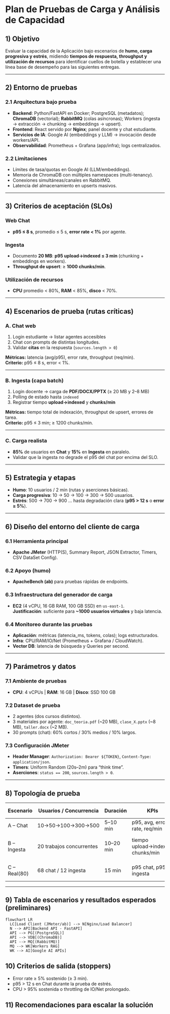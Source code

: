 # Plan de Pruebas de Carga y Análisis de Capacidad

## 1) Objetivo
Evaluar la capacidad de la Aplicación bajo escenarios de **humo, carga progresiva y estrés**, midiendo **tiempos de respuesta, throughput y utilización de recursos** para identificar cuellos de botella y establecer una línea base de desempeño para las siguientes entregas.

---

## 2) Entorno de pruebas

### 2.1 Arquitectura bajo prueba
- **Backend**: Python/FastAPI en Docker; PostgreSQL (metadatos); **ChromaDB** (vectorial); **RabbitMQ** (colas asíncronas); Workers (ingesta → extracción → chunking → embeddings → upsert).  
- **Frontend**: React servido por **Nginx**; panel docente y chat estudiante.  
- **Servicios de IA**: Google AI (embeddings y LLM) → invocación desde workers/API.  
- **Observabilidad**: Prometheus + Grafana (app/infra); logs centralizados.

### 2.2 Limitaciones
- Límites de tasa/quotas en Google AI (LLM/embeddings).  
- Memoria de ChromaDB con múltiples namespaces (multi-tenancy).  
- Conexiones simultáneas/canales en RabbitMQ.  
- Latencia del almacenamiento en upserts masivos.

---

## 3) Criterios de aceptación (SLOs)

### Web Chat
- **p95 ≤ 8 s**, promedio ≤ 5 s, **error rate < 1%** por agente.

### Ingesta
- Documento **20 MB**: **p95 upload→indexed ≤ 3 min** (chunking + embeddings en workers).  
- **Throughput de upsert**: ≥ **1000 chunks/min**.

### Utilización de recursos
- **CPU** promedio < 80%, **RAM** < 85%, **disco** < 70%.

---

## 4) Escenarios de prueba (rutas críticas)

### A. Chat web
1. Login estudiante → listar agentes accesibles  
2. Chat con prompts de distintas longitudes.
3. Validar **citas** en la respuesta (`sources.length > 0`)  

**Métricas:** latencia (avg/p95), error rate, throughput (req/min).  
**Criterio:** p95 ≤ 8 s, error < 1%.

---

### B. Ingesta (capa batch)
1. Login docente → carga de **PDF/DOCX/PPTX** (≥ 20 MB y 2–8 MB)  
2. Polling de estado hasta `indexed`  
3. Registrar tiempo **upload→indexed** y **chunks/min**  

**Métricas:** tiempo total de indexación, throughput de upsert, errores de tarea.  
**Criterio:** p95 ≤ 3 min; ≥ 1200 chunks/min.

---

### C. Carga realista
- **85%** de usuarios en **Chat** y **15%** en **Ingesta** en paralelo.  
- Validar que la ingesta no degrade el p95 del chat por encima del SLO.

---

## 5) Estrategia y etapas
- **Humo**: 10 usuarios / 2 min (rutas y aserciones básicas).  
- **Carga progresiva**: 10 → 50 → 100 → 300 → 500 usuarios.  
- **Estrés**: 500 → 700 → 900 … hasta degradación clara (**p95 > 12 s** o **error ≥ 5%**).  

---

## 6) Diseño del entorno del cliente de carga

### 6.1 Herramienta principal
- **Apache JMeter** (HTTP(S), Summary Report, JSON Extractor, Timers, CSV DataSet Config).  

### 6.2 Apoyo (humo)
- **ApacheBench (ab)** para pruebas rápidas de endpoints.

### 6.3 Infraestructura del generador de carga
- **EC2** (4 vCPU, 16 GB RAM, 100 GB SSD) en `us-east-1`.  
  **Justificación**: suficiente para **~1000 usuarios virtuales** y baja latencia.

### 6.4 Monitoreo durante las pruebas
- **Aplicación**: métricas (latencia_ms, tokens, colas); logs estructurados.  
- **Infra**: CPU/RAM/IO/Net (Prometheus + Grafana / CloudWatch).  
- **Vector DB**: latencia de búsqueda y Queries per second.

---

## 7) Parámetros y datos

### 7.1 Ambiente de pruebas
- **CPU**: 4 vCPUs | **RAM**: 16 GB | **Disco**: SSD 100 GB 

### 7.2 Dataset de prueba
- 2 agentes (dos cursos distintos).  
- 3 materiales por agente: `doc_teoria.pdf` (~20 MB), `clase_X.pptx` (~8 MB), `taller.docx` (~2 MB).  
- 30 prompts (chat): 60% cortos / 30% medios / 10% largos.

### 7.3 Configuración JMeter
- **Header Manager**: `Authorization: Bearer ${TOKEN}`, `Content-Type: application/json`.  
- **Timers**: Uniform Random (20s–2m) para “think time”.  
- **Aserciones**: `status == 200`, `sources.length > 0`.

---

## 8) Topología de prueba

| Escenario   | Usuarios / Concurrencia  | Duración  | KPIs                              | Resultado esperado              |
| ----------- | ------------------------ | --------- | --------------------------------- | ------------------------------- |
| A – Chat    | 10→50→100→300→500        | 5–10 min  | p95, avg, error rate, req/min     | p95 ≤ 8 s, err < 1%             |
| B – Ingesta | 20 trabajos concurrentes | 10–20 min | tiempo upload→indexed, chunks/min | p95 ≤ 3 min; ≥ 1000 chunks/min  |
| C – Real(80)| 68 chat / 12 ingesta     | 15 min    | p95 chat, p95 ingesta             | p95 chat ≤ 8 s; ingesta ≤ 3 min |

---

## 9) Tabla de escenarios y resultados esperados (preliminares)

```mermaid
flowchart LR
  LC[Load Client (JMeter/ab)] --> N[Nginx/Load Balancer]
  N --> API[Backend API - FastAPI]
  API --> PG[(PostgreSQL)]
  API --> VDB[(ChromaDB)]
  API --> MQ[(RabbitMQ)]
  MQ --> WK[Workers RAG]
  WK --> AI[Google AI APIs]
```

## 10) Criterios de salida (stoppers)

- Error rate ≥ 5% sostenido (≥ 3 min).
- p95 > 12 s en Chat durante la prueba de estrés.
- CPU > 95% sostenida o throttling de IO/Net prolongado.

## 11) Recomendaciones para escalar la solución

